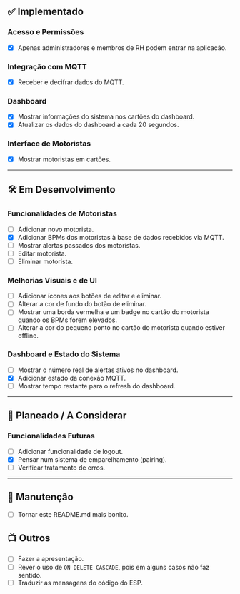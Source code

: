 ## ✅ Implementado

### Acesso e Permissões
- [X] Apenas administradores e membros de RH podem entrar na aplicação.

### Integração com MQTT
- [X] Receber e decifrar dados do MQTT.

### Dashboard
- [X] Mostrar informações do sistema nos cartões do dashboard.
- [X] Atualizar os dados do dashboard a cada 20 segundos.

### Interface de Motoristas
- [X] Mostrar motoristas em cartões.

---

## 🛠️ Em Desenvolvimento

### Funcionalidades de Motoristas
- [ ] Adicionar novo motorista.
- [X] Adicionar BPMs dos motoristas à base de dados recebidos via MQTT.
- [ ] Mostrar alertas passados dos motoristas.
- [ ] Editar motorista.
- [ ] Eliminar motorista.

### Melhorias Visuais e de UI
- [ ] Adicionar ícones aos botões de editar e eliminar.
- [ ] Alterar a cor de fundo do botão de eliminar.
- [ ] Mostrar uma borda vermelha e um badge no cartão do motorista quando os BPMs forem elevados.
- [ ] Alterar a cor do pequeno ponto no cartão do motorista quando estiver offline.

### Dashboard e Estado do Sistema
- [ ] Mostrar o número real de alertas ativos no dashboard.
- [X] Adicionar estado da conexão MQTT.
- [ ] Mostrar tempo restante para o refresh do dashboard.

---

## 🧠 Planeado / A Considerar

### Funcionalidades Futuras
- [ ] Adicionar funcionalidade de logout.
- [X] Pensar num sistema de emparelhamento (pairing).
- [ ] Verificar tratamento de erros.

---

## 📝 Manutenção
- [ ] Tornar este README.md mais bonito.

## 📺 Outros
- [ ] Fazer a apresentação.
- [ ] Rever o uso de `ON DELETE CASCADE`, pois em alguns casos não faz sentido.
- [ ] Traduzir as mensagens do código do ESP.